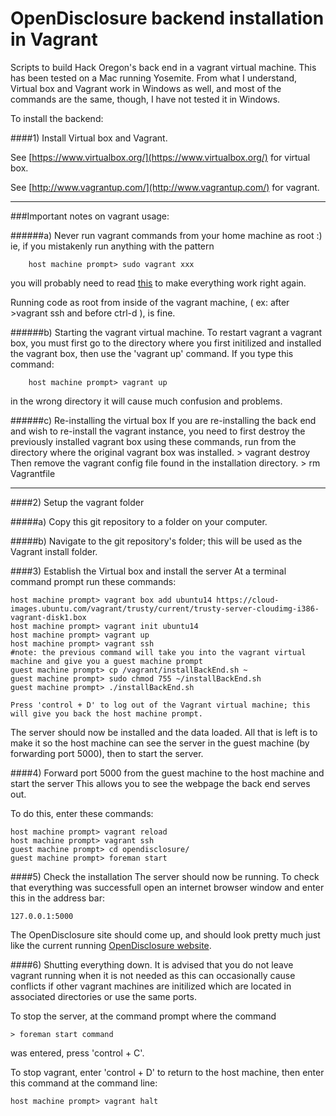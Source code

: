 OpenDisclosure backend installation in Vagrant
=================

Scripts to build Hack Oregon's back end in a vagrant virtual machine.
This has been tested on a Mac running Yosemite. From what I understand, Virtual box and Vagrant work in Windows as well, and most of the commands are the same, though, I have not tested it in Windows.

To install the backend:

####1) Install Virtual box and Vagrant.

See [https://www.virtualbox.org/](https://www.virtualbox.org/) for virtual box.
	
See [http://www.vagrantup.com/](http://www.vagrantup.com/) for vagrant.
		
-----------------------
###Important notes on vagrant usage:
	
######a) Never run vagrant commands from your home machine as root :)
  ie, if you mistakenly run anything with the pattern 
	
		host machine prompt> sudo vagrant xxx
		
  you will probably need to read [this](http://stackoverflow.com/questions/25652769/should-vagrant-require-sudo-for-each-command) to make everything   work right again.
	
  Running code as root from inside of the vagrant machine, ( ex: after >vagrant ssh and before ctrl-d ), is fine. 
	
######b) Starting the vagrant virtual machine. 
  To restart vagrant a vagrant box, you must first go to the directory where you first initilized and installed the   vagrant box, then use the 'vagrant up' command. If you type this command:
		
		host machine prompt> vagrant up
		
  in the wrong directory it will cause much confusion and problems. 
	
######c) Re-installing the virtual box
  If you are re-installing the back end and wish to re-install the vagrant instance, you need to first destroy the previously installed vagrant box using these commands, run from the directory where the original vagrant box was installed. 
		> vagrant destroy
  Then remove the vagrant config file found in the installation directory. 
		> rm Vagrantfile

-----------------------
####2) Setup the vagrant folder

#####a) Copy this git repository to a folder on your computer.
	
#####b) Navigate to the git repository's folder; this will be used as the Vagrant install folder.
  
####3) Establish the Virtual box and install the server
At a terminal command prompt run these commands:
  
	host machine prompt> vagrant box add ubuntu14 https://cloud-images.ubuntu.com/vagrant/trusty/current/trusty-server-cloudimg-i386-vagrant-disk1.box
	host machine prompt> vagrant init ubuntu14
	host machine prompt> vagrant up
	host machine prompt> vagrant ssh
	#note: the previous command will take you into the vagrant virtual machine and give you a guest machine prompt
	guest machine prompt> cp /vagrant/installBackEnd.sh ~
	guest machine prompt> sudo chmod 755 ~/installBackEnd.sh
	guest machine prompt> ./installBackEnd.sh
	
 	Press 'control + D' to log out of the Vagrant virtual machine; this will give you back the host machine prompt.
 	
 The server should now be installed and the data loaded. All that is left is to make it so the host machine can see the server in the guest machine (by forwarding port 5000), then to start the server.
	
####4) Forward port 5000 from the guest machine to the host machine and start the server
This allows you to see the webpage the back end serves out.

To do this, enter these commands:
 
 	host machine prompt> vagrant reload
	host machine prompt> vagrant ssh
	guest machine prompt> cd opendisclosure/
	guest machine prompt> foreman start
	
	
####5) Check the installation
The server should now be running. To check that everything was successfull open an internet browser window and enter this in the address bar:
  	
  	127.0.0.1:5000
	
The OpenDisclosure site should come up, and should look pretty much just like the current running [OpenDisclosure website](http://www.opendisclosure.io/). 

####6) Shutting everything down. 
It is advised that you do not leave vagrant running when it is not needed as this can occasionally cause conflicts if other vagrant machines are initilized which are located in associated directories or use the same ports. 

   To stop the server, at the command prompt where the command
   
	> foreman start command 
	
  was entered, press 'control + C'. 
  
  To stop vagrant, enter 'control + D' to return to the host machine, then enter this command at the command line:
  
  	host machine prompt> vagrant halt

